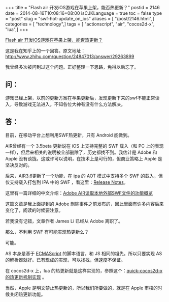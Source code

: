 +++
title = "Flash air 开发iOS游戏在苹果上架，能否热更新？"
postid = 2146
date = 2014-08-16T10:08:16+08:00
isCJKLanguage = true
toc = false
type = "post"
slug = "swf-hot-update_on_ios"
aliases = [ "/post/2146.html",]
categories = [ "technology",]
tags = [ "actionscript", "air", "cocos2d-x", "lua",]
+++


[Flash air 开发iOS游戏在苹果上架，能否热更新？]( https://blog.zengrong.net/post/2146.html)


这是我在知乎上的一个回答。原文地址：
<http://www.zhihu.com/question/24847013/answer/29263899>

我曾经多次被问到过这个问题。正好整理一下思路，免得以后忘了。

## 问：

游戏已经上架，以前的更新方案在苹果更新后，发现更新下来的swf不能正常读入，导致游戏无法进入。不知各位大神有没有什么方法解决。

## 答：

目前，在移动平台上想利用SWF热更新，只有 Android 能做到。<!--more-->

AIR曾经有一个 3.5beta 更新说在 iOS 上支持完整的 SWF 载入（和 PC 上的表现一样），但后来相关的说明被全部删除了，历史都找不到。我估计是 Adobe 和 Apple 没有谈拢。这或许可以说明，在技术上是可行的，但商业策略上 Apple 是坚决反对的。

后来，AIR3.6更新了一个功能，在 ipa 的 AOT 模式中支持多个 SWF 的载入，但仅支持载入打包到 IPA 中的 SWF ，看这里：[Release Notes][1]。

这里有一篇详细的中文介绍：[Adobe AIR读取本地外部SWF文件的功能概览][2]

这篇文章是我上面提到的 Adobe 删除事件之前发布的，因此里面有许多内容后来变化了，阅读的时候要注意。

若我没有记错，文章作者 James Li 已经从 Adobe 离职了。

那么，不利用 SWF 有可能实现热更新么？

可能。

AS 本身是基于 [ECMAScript][3] 的脚本语言，和 JS 相同的祖先。所以只要实现 AS 的解析器就好。已有现成的实现，可以找找，但速度不保证。

在 cocos2d-x 上，lua 的热更新就是这样实现的，参照这个：[quick-cocos2d-x的热更新机制实现][4] 。

当然，Apple 是明文禁止热更新的，所以我们所要做的，就是在 Apple 审核的时候关闭热更新功能。

[1]: http://helpx.adobe.com/flash-player/release-note/fp_116_air_36_release_notes.html#new_features
[2]: http://bbs.9ria.com/thread-161483-1-1.html
[3]: http://en.wikipedia.org/wiki/ECMAScript
[4]: https://blog.zengrong.net/post/2131.html
